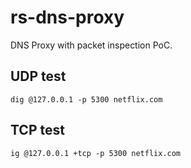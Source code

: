# rs-dns-proxy

DNS Proxy with packet inspection PoC.

## UDP test

```
dig @127.0.0.1 -p 5300 netflix.com
```

## TCP test

```
ig @127.0.0.1 +tcp -p 5300 netflix.com
```